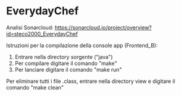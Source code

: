 # EverydayChef
Analisi Sonarcloud: https://sonarcloud.io/project/overview?id=steco2000_EverydayChef

Istruzioni per la compilazione della console app (Frontend_B):
1) Entrare nella directory sorgente ("java")
2) Per compilare digitare il comando "make"
3) Per lanciare digitare il comando "make run"

Per eliminare tutti i file .class, entrare nella directory view e digitare il comando "make clean"
